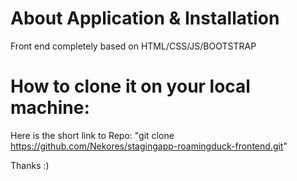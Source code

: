 # About Application & Installation

Front end completely based on HTML/CSS/JS/BOOTSTRAP


# How to clone it on your local machine:
Here is the short link to Repo: "git clone https://github.com/Nekores/stagingapp-roamingduck-frontend.git"

Thanks :)
 

